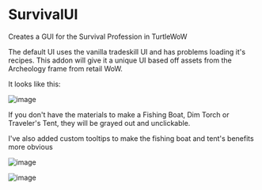 # SurvivalUI
Creates a GUI for the Survival Profession in TurtleWoW

The default UI uses the vanilla tradeskill UI and has problems loading it's recipes. This addon will give it a unique UI based off assets from the Archeology frame from retail WoW.

It looks like this:

![image](https://user-images.githubusercontent.com/107281337/173155391-2b73c2bf-c6ad-4fd6-8828-a69551633964.png)

If you don't have the materials to make a Fishing Boat, Dim Torch or Traveler's Tent, they will be grayed out and unclickable.

I've also added custom tooltips to make the fishing boat and tent's benefits more obvious

![image](https://user-images.githubusercontent.com/107281337/173155816-13cfc825-ced7-439a-aa53-7fb874f37c5f.png)

![image](https://user-images.githubusercontent.com/107281337/173155825-6ee998c5-e3cb-462d-a778-34f6daa34d1a.png)
